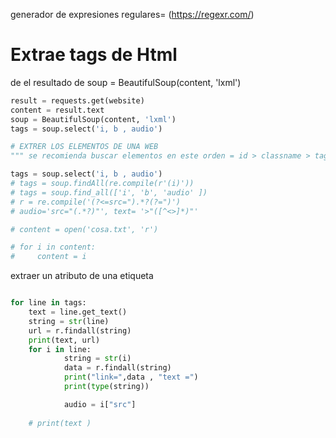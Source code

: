 
generador de expresiones regulares= (https://regexr.com/)

# Extrae tags de Html
de el resultado de soup = BeautifulSoup(content, 'lxml')

```py
result = requests.get(website)
content = result.text
soup = BeautifulSoup(content, 'lxml')
tags = soup.select('i, b , audio')

# EXTRER LOS ELEMENTOS DE UNA WEB
""" se recomienda buscar elementos en este orden = id > classname > tagname cssSelector > Xpath"""

tags = soup.select('i, b , audio')
# tags = soup.findAll(re.compile(r'(i)'))
# tags = soup.find_all(['i', 'b', 'audio' ])
# r = re.compile('(?<=src=").*?(?=")')
# audio='src="(.*?)"', text= '>"([^<>]*)"'

# content = open('cosa.txt', 'r')

# for i in content:
#     content = i

```

extraer un atributo de una etiqueta

```python

for line in tags:
    text = line.get_text()
    string = str(line)
    url = r.findall(string)
    print(text, url)
    for i in line:
            string = str(i)
            data = r.findall(string)
            print("link=",data , "text =")
            print(type(string))

            audio = i["src"]
    
    # print(text )
```